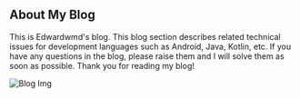 ## About My Blog

This is Edwardwmd's blog. This blog section describes related technical issues for development languages such as Android, Java, Kotlin, etc. If you have any questions in the blog, please raise them and I will solve them as soon as possible. Thank you for reading my blog!

![Blog Img](F:\Hugo-Blog\Edward-Development_Tec\public\main.png)